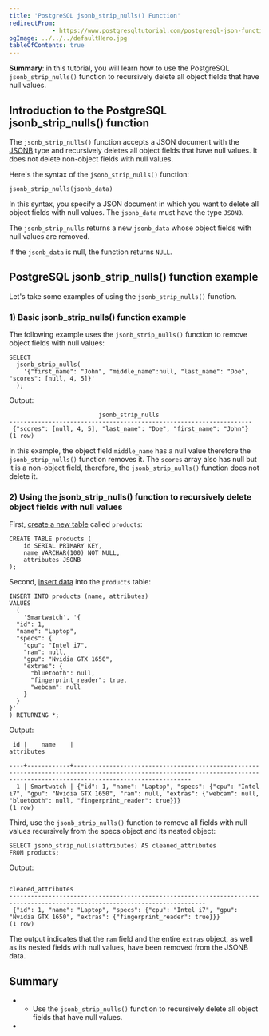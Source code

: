 ```yaml
---
title: 'PostgreSQL jsonb_strip_nulls() Function'
redirectFrom: 
            - https://www.postgresqltutorial.com/postgresql-json-functions/postgresql-jsonb_strip_nulls/
ogImage: ../../../defaultHero.jpg
tableOfContents: true
---
```


**Summary**: in this tutorial, you will learn how to use the PostgreSQL `jsonb_strip_nulls()` function to recursively delete all object fields that have null values.



## Introduction to the PostgreSQL jsonb_strip_nulls() function



The `jsonb_strip_nulls()` function accepts a JSON document with the [JSONB](/docs/postgresql/postgresql-json) type and recursively deletes all object fields that have null values. It does not delete non-object fields with null values.



Here's the syntax of the `jsonb_strip_nulls()` function:



```
jsonb_strip_nulls(jsonb_data)
```



In this syntax, you specify a JSON document in which you want to delete all object fields with null values. The `jsonb_data` must have the type `JSONB`.



The `jsonb_strip_nulls` returns a new `jsonb_data` whose object fields with null values are removed.



If the `jsonb_data` is null, the function returns `NULL`.



## PostgreSQL jsonb_strip_nulls() function example



Let's take some examples of using the `jsonb_strip_nulls()` function.



### 1) Basic jsonb_strip_nulls() function example



The following example uses the `jsonb_strip_nulls()` function to remove object fields with null values:



```
SELECT
  jsonb_strip_nulls(
    '{"first_name": "John", "middle_name":null, "last_name": "Doe", "scores": [null, 4, 5]}'
  );
```



Output:



```
                         jsonb_strip_nulls
--------------------------------------------------------------------
 {"scores": [null, 4, 5], "last_name": "Doe", "first_name": "John"}
(1 row)
```



In this example, the object field `middle_name` has a null value therefore the `jsonb_strip_nulls()` function removes it. The `scores` array also has null but it is a non-object field, therefore, the `jsonb_strip_nulls()` function does not delete it.



### 2) Using the jsonb_strip_nulls() function to recursively delete object fields with null values



First, [create a new table](/docs/postgresql/postgresql-create-table) called `products`:



```
CREATE TABLE products (
    id SERIAL PRIMARY KEY,
    name VARCHAR(100) NOT NULL,
    attributes JSONB
);
```



Second, [insert data](/docs/postgresql/postgresql-insert) into the `products` table:



```
INSERT INTO products (name, attributes)
VALUES
  (
    'Smartwatch', '{
  "id": 1,
  "name": "Laptop",
  "specs": {
    "cpu": "Intel i7",
    "ram": null,
    "gpu": "Nvidia GTX 1650",
    "extras": {
      "bluetooth": null,
      "fingerprint_reader": true,
      "webcam": null
    }
  }
}'
) RETURNING *;
```



Output:



```
 id |    name    |                                                                                 attributes

----+------------+-----------------------------------------------------------------------------------------------------------------------------------------------------------------------------
  1 | Smartwatch | {"id": 1, "name": "Laptop", "specs": {"cpu": "Intel i7", "gpu": "Nvidia GTX 1650", "ram": null, "extras": {"webcam": null, "bluetooth": null, "fingerprint_reader": true}}}
(1 row)
```



Third, use the `jsonb_strip_nulls()` function to remove all fields with null values recursively from the specs object and its nested object:



```
SELECT jsonb_strip_nulls(attributes) AS cleaned_attributes
FROM products;
```



Output:



```
                                                     cleaned_attributes
-----------------------------------------------------------------------------------------------------------------------------
 {"id": 1, "name": "Laptop", "specs": {"cpu": "Intel i7", "gpu": "Nvidia GTX 1650", "extras": {"fingerprint_reader": true}}}
(1 row)
```



The output indicates that the `ram` field and the entire `extras` object, as well as its nested fields with null values, have been removed from the JSONB data.



## Summary



- - Use the `jsonb_strip_nulls()` function to recursively delete all object fields that have null values.
- 
